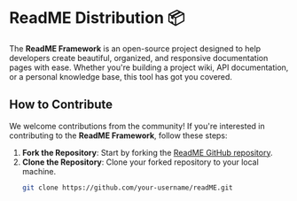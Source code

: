 # ReadME Distribution 📦

The **ReadME Framework** is an open-source project designed to help developers create beautiful, organized, and responsive documentation pages with ease. Whether you're building a project wiki, API documentation, or a personal knowledge base, this tool has got you covered.

## How to Contribute

We welcome contributions from the community! If you're interested in contributing to the **ReadME Framework**, follow these steps:

1. **Fork the Repository**: Start by forking the [ReadME GitHub repository](https://github.com/ronyman-com/readME).
2. **Clone the Repository**: Clone your forked repository to your local machine.
   ```bash
   git clone https://github.com/your-username/readME.git